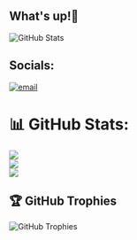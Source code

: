 ## What's up!👾
![GitHub Stats](http://github-profile-summary-cards.vercel.app/api/cards/stats?username=Nesrine1024&theme=tokyonight)


## Socials:
[![email](https://img.shields.io/badge/Email-D14836?logo=gmail&logoColor=white)](mailto:nessrinhana2006@gmail.com) 

# 📊 GitHub Stats:
![](https://github-readme-stats.vercel.app/api?username=Nesrine1024&theme=dark&hide_border=false&include_all_commits=false&count_private=false)<br/>
![](https://github-readme-streak-stats.herokuapp.com/?user=Nesrine1024&theme=tokyonight_border=false)<br/>
![](https://github-readme-stats.vercel.app/api/top-langs/?username=Nesrine1024&theme=tokyonight_border=false&include_all_commits=false&count_private=false&layout=compact)

## 🏆 GitHub Trophies
![GitHub Trophies](https://github-profile-trophy.vercel.app/?username=Nesrine1024&theme=tokyonight&column=3&margin-w=15&margin-h=15)





